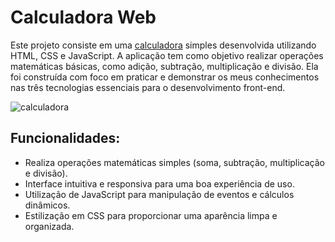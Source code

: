 <h1>Calculadora Web</h1>

Este projeto consiste em uma [calculadora](https://juliahown.github.io/calculatorjs/) simples desenvolvida utilizando HTML, CSS e JavaScript. A aplicação tem como objetivo realizar operações matemáticas básicas, como adição, subtração, multiplicação e divisão. Ela foi construída com foco em praticar e demonstrar os meus conhecimentos nas três tecnologias essenciais para o desenvolvimento front-end.

![calculadora](https://github.com/user-attachments/assets/c72c3e58-7846-4d82-95fd-b3575639fdd2)

<h2>Funcionalidades:</h2>
<ul>
  <li>Realiza operações matemáticas simples (soma, subtração, multiplicação e divisão).</li>
  <li>Interface intuitiva e responsiva para uma boa experiência de uso.</li>
  <li>Utilização de JavaScript para manipulação de eventos e cálculos dinâmicos.</li>
  <li>Estilização em CSS para proporcionar uma aparência limpa e organizada.</li>
</ul>
